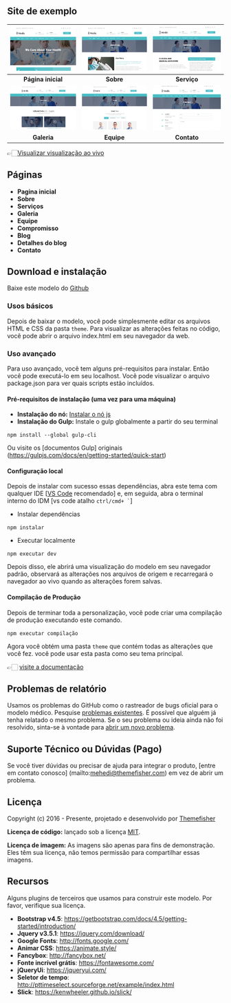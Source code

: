 
<!-- demonstração -->
## Site de exemplo

| [![](screenshots/homepage.png)](https://demo.themefisher.com/themefisher/medic/index.html) | [![](screenshots/about.png)](https://demo.themefisher.com/themefisher/medic/about.html) | [![](screenshots/service.png)](https://demo.themefisher.com/themefisher/medic/service.html) |
|:---:|:---:|:---:|
| **Página inicial** | **Sobre** | **Serviço** |
| [![](screenshots/gallery.png)](https://demo.themefisher.com/themefisher/medic/gallery.html) | [![](screenshots/team.png)](https://demo.themefisher.com/themefisher/medic/team.html) | [![](screenshots/contact.png)](https://demo.themefisher.com/themefisher/medic/contact.html) |
| **Galeria** | **Equipe** | **Contato** |

👉🏻[Visualizar visualização ao vivo](https://demo.themefisher.com/themefisher/medic/)

<!-- páginas -->
## Páginas

* **Pagina inicial**
* **Sobre**
* **Serviços**
* **Galeria**
* **Equipe**
* **Compromisso**
* **Blog**
* **Detalhes do blog**
* **Contato**

<!-- baixar -->
## Download e instalação

Baixe este modelo do [Github](https://github.com/themefisher/medic/archive/main.zip)

<!-- instalação -->
### Usos básicos

Depois de baixar o modelo, você pode simplesmente editar os arquivos HTML e CSS da pasta `theme`. Para visualizar as alterações feitas no código, você pode abrir o arquivo index.html em seu navegador da web.

### Uso avançado

Para uso avançado, você tem alguns pré-requisitos para instalar. Então você pode executá-lo em seu localhost. Você pode visualizar o arquivo package.json para ver quais scripts estão incluídos.

#### Pré-requisitos de instalação (uma vez para uma máquina)

* **Instalação do nó:** [Instalar o nó js](https://nodejs.org/en/download/)
* **Instalação do Gulp:** Instale o gulp globalmente a partir do seu terminal

```
npm install --global gulp-cli
```

Ou visite os [documentos Gulp] originais (https://gulpjs.com/docs/en/getting-started/quick-start)

#### Configuração local

Depois de instalar com sucesso essas dependências, abra este tema com qualquer IDE [[VS Code](https://code.visualstudio.com/) recomendado] e, em seguida, abra o terminal interno do IDM [vs code atalho <code>ctrl/cmd+ \`</code>]

* Instalar dependências

```
npm instalar
```

* Executar localmente

```
npm executar dev
```

Depois disso, ele abrirá uma visualização do modelo em seu navegador padrão, observará as alterações nos arquivos de origem e recarregará o navegador ao vivo quando as alterações forem salvas.

#### Compilação de Produção

Depois de terminar toda a personalização, você pode criar uma compilação de produção executando este comando.

```
npm executar compilação
```

Agora você obtém uma pasta `theme` que contém todas as alterações que você fez. você pode usar esta pasta como seu tema principal.

👉🏻 [visite a documentação](https://docs.themefisher.com/medic/)

<!-- problema de relatório -->
## Problemas de relatório

Usamos os problemas do GitHub como o rastreador de bugs oficial para o modelo médico. Pesquise [problemas existentes](https://github.com/themefisher/medic/issues). É possível que alguém já tenha relatado o mesmo problema.
Se o seu problema ou ideia ainda não foi resolvido, sinta-se à vontade para [abrir um novo problema](https://github.com/themefisher/medic/issues).

<!-- suporte -->
## Suporte Técnico ou Dúvidas (Pago)

Se você tiver dúvidas ou precisar de ajuda para integrar o produto, [entre em contato conosco] (mailto:mehedi@themefisher.com) em vez de abrir um problema.

<!-- licença -->
## Licença

Copyright (c) 2016 - Presente, projetado e desenvolvido por [Themefisher](https://themefisher.com)

**Licença de código:** lançado sob a licença [MIT](https://github.com/themefisher/medic/blob/main/LICENSE).

**Licença de imagem:** As imagens são apenas para fins de demonstração. Eles têm sua licença, não temos permissão para compartilhar essas imagens.

<!-- recursos -->
## Recursos

Alguns plugins de terceiros que usamos para construir este modelo. Por favor, verifique sua licença.

* **Bootstrap v4.5**: <https://getbootstrap.com/docs/4.5/getting-started/introduction/>
* **Jquery v3.5.1**: <https://jquery.com/download/>
* **Google Fonts**: <http://fonts.google.com/>
* **Animar CSS**: <https://animate.style/>
* **Fancybox**: <http://fancybox.net/>
* **Fonte incrível grátis**: <https://fontawesome.com/>
* **jQueryUi**: <https://jqueryui.com/>
* **Seletor de tempo**: <http://pttimeselect.sourceforge.net/example/index.html>
* **Slick**: <https://kenwheeler.github.io/slick/>
